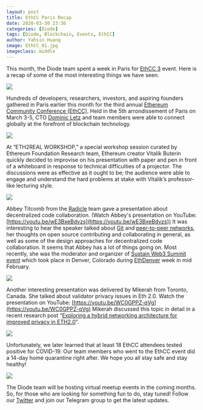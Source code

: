 ```yaml
---
layout: post
title: EthCC Paris Recap
date: 2020-03-30 23:36
categories: [Diode]
tags: [Diode, Blockchain, Events, EthCC]
author: Yahsin Huang
image: EthCC_01.jpg
imageclass: middle
---
```


This month, the Diode team spent a week in Paris for [EthCC 3](https://ethcc.io/) event. Here is a recap of some of the most interesting things we have seen.

![](../assets/img/blog/EthCC_02.jpg)


Hundreds of developers, researchers, investors, and aspiring founders gathered in Paris earlier this month for the third annual [Ethereum Community Conference (EthCC)](https://ethcc.io/index.html). Held in the 5th arrondissement of Paris on March 3-5, CTO [Dominic Letz](https://twitter.com/DominicLetz) and team members were able to connect globally at the forefront of blockchain technology.


![](../assets/img/blog/EthCC_03.jpg)


At “ETH2REAL WORKSHOP,” a special workshop session curated by Ethereum Foundation Research team, Ethereum creator Vitalik Buterin quickly decided to improvise on his presentation with paper and pen in front of a whiteboard in response to technical difficulties of a projector. The discussions were as effective as it ought to be; the audience were able to engage and understand the hard problems at stake with Vitalik’s professor-like lecturing style.



![](../assets/img/blog/EthCC_04.jpg)


Abbey Titcomb from the [Radicle](https://radicle.xyz/) team gave a presentation about decentralized code collaboration. (Watch Abbey's presentation on YouTube: [https://youtu.be/wE3BxeBdvzs](https://youtu.be/wE3BxeBdvzs)) It was interesting to hear the speaker talked about [Git](https://en.wikipedia.org/wiki/Git) and [peer-to-peer networks](https://en.wikipedia.org/wiki/Peer-to-peer), her thoughts on open source contributing and collaborating in general, as well as some of the design approaches for decentralized code collaboration. It seems that Abbey has a lot of things going on. Most recently, she was the moderator and organizer of [Sustain Web3 Summit event](https://diode.io/diode/Highlights-of-SustainWeb3-Event-in-Denver-Colorado-20060/) which took place in Denver, Colorado during [EthDenver](https://www.ethdenver.com/) week in mid February. 


![](../assets/img/blog/EthCC_05.jpg)


Another interesting presentation was delivered by Mikerah from Toronto, Canada. She talked about validator privacy issues in Eth 2.0. Watch the presentation on YouTube: [https://youtu.be/WC0GPPZ-qVg](https://youtu.be/WC0GPPZ-qVg) Mikerah discussed this topic in detail in a recent research post “[Exploring a hybrid networking architecture for improved privacy in ETH2.0](https://ethresear.ch/t/exploring-a-hybrid-networking-architecture-for-improved-validator-privacy-in-eth2-0/7207)”.


![](../assets/img/blog/EthCC_06.jpg)


Unfortunately, we later learned that at least 18 EthCC attendees tested positive for COVID-19. Our team members who went to the EthCC event did a 14-day home quarantine right after. We hope you all stay safe and stay healthy! 



![](../assets/img/blog/EthCC_07.jpg)


The Diode team will be hosting virtual meetup events in the coming months. So, for those who are looking for something fun to do, stay tuned! Follow our [Twitter](https://twitter.com/diode_chain) and join our Telegram group to get the latest updates.

